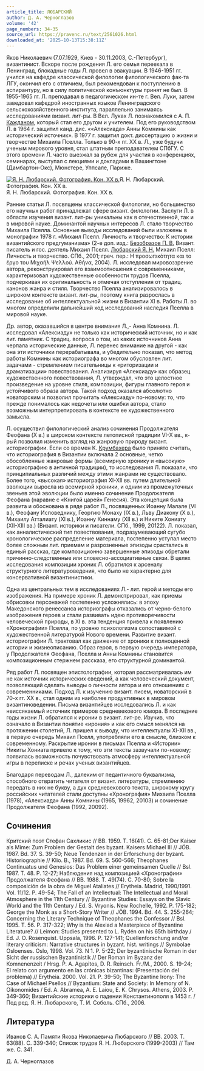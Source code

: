 ```yaml
---
article_title: ЛЮБАРСКИЙ
author: Д. А. Черноглазов
volume: '42'
page_numbers: 34-35
source_url: https://pravenc.ru/text/2561026.html
downloaded_at: '2025-10-13T15:38:11Z'
---
```


Яков Николаевич (7.07.1929, Киев - 30.11.2003, С.-Петербург), византинист. Вскоре после рождения Л. его семья переехала в Ленинград, блокадные годы Л. провел в эвакуации. В 1946-1951 гг. учился на кафедре классической филологии филологического фак-та ЛГУ, окончил его с отличием, был рекомендован к поступлению в аспирантуру, но в силу политической конъюнктуры принят не был. В 1955-1965 гг. Л. преподавал в педагогическом ин-те г. Вел. Луки, затем заведовал кафедрой иностранных языков Ленинградского сельскохозяйственного института, параллельно занимаясь исследованиями визант. лит-ры. В Вел. Луках Л. познакомился с А. П. [Кажданом](https://pravenc.ru/text/Кажданом.html), который стал его другом и учителем. Под его руководством Л. в 1964 г. защитил канд. дис. ««Алексиада» Анны Комнины как исторический источник». В 1977 г. защитил докт. диссертацию о жизни и творчестве Михаила Пселла. Только в 90-х гг. ХХ в. Л., уже будучи ученым мирового уровня, стал штатным преподавателем СПбГУ. С этого времени Л. часто выезжал за рубеж для участия в конференциях, семинарах, выступал с лекциями и докладами в Вашингтоне (Дамбартон-Окс), Мюнстере, Уппсале, Париже.

[![Я. Н. Любарский. Фотография. Кон. ХХ в.](https://pravenc.ru/data/2020/06/21/1236347344/i200.jpg "Кликните для увеличения картинки")](https://pravenc.ru/data/2020/06/21/1236347344/i400.jpg)Я. Н. Любарский. Фотография. Кон. ХХ в.  
Я. Н. Любарский. Фотография. Кон. ХХ в.

Ранние статьи Л. посвящены классической филологии, но большинство его научных работ принадлежат сфере визант. филологии. Заслуги Л. в области изучения визант. лит-ры уникальны как в отечественной, так и в мировой науке. Доминантой научных интересов Л. стало творчество Михаила Пселла. Основные выводы исследований были изложены в монографии 1978 г. «Михаил Пселл. Личность и творчество: К истории византийского предгуманизма» (2-е доп. изд.: [Безобразов П. В.](<https://pravenc.ru/text/Безобразов П  В .html>) Визант. писатель и гос. деятель Михаил Пселл. [Любарский Я. Н.](<https://pravenc.ru/text/Любарский Я  Н .html>) Михаил Пселл: Личность и творчество. СПб., 2001; греч. пер.: Η προσωπικότητα και το έργο του Μιχαήλ Ψελλού. Αθήνα, 2004). Л. исследовал мировоззрение автора, реконструировал его взаимоотношения с современниками, характеризовал художественные особенности трудов Пселла, подчеркивая их оригинальность и отмечая отступления от традиц. канонов жанра и стиля. Творчество Пселла анализировалось в широком контексте визант. лит-ры, поэтому книга разрослась в исследование об интеллектуальной жизни в Византии XI в. Работы Л. во многом определили дальнейший ход исследований наследия Пселла в мировой науке.

Др. автор, оказавшийся в центре внимания Л.,- Анна Комнина. Л. исследовал «Алексиаду» не только как исторический источник, но и как лит. памятник. С традиц. вопроса о том, из каких источников Анна черпала исторические данные, Л. перенес внимание на другой - как она эти источники перерабатывала, и убедительно показал, что метод работы Комнины как историографа во многом обусловлен лит. задачами - стремлением писательницы к «риторизации и драматизации» повествования. Анализируя «Алексиаду» как образец художественного повествования, Л. утверждал, что это целостное произведение на уровне стиля, композиции, фигуры главного героя и устойчивого образа автора. Такой подход оказался абсолютно новаторским и позволил прочитать «Алексиаду» по-новому: то, что прежде понималось как недочеты или ошибки автора, стало возможным интерпретировать в контексте ее художественного замысла.

Л. осуществил филологический анализ сочинения Продолжателя Феофана (X в.) в широком контексте летописной традиции VI-X вв., к-рый позволил изменить взгляд на жанровую природу визант. историографии. Если со времен К. [Крумбахера](https://pravenc.ru/text/Крумбахера.html) было принято считать, что историография в Византии включала 2 основные, четко обособленные жанровые формы (всемирную хронику и «высокую» историографию в античной традиции), то исследования Л. показали, что принципиальных различий между этими жанрами не существовало. Более того, «высокая» историография XI-XII вв. путем длительной эволюции выросла из всемирной хроники, и одним из промежуточных звеньев этой эволюции было именно сочинение Продолжателя Феофана (наравне с «Книгой царей» Генесия). Эта концепция была развита и обоснована в ряде работ Л., посвященных Иоанну Малале (VI в.), Феофану Исповеднику, Георгию Монаху (IX в.), Льву Диакону (X в.), Михаилу Атталиату (XI в.), Иоанну Киннаму (XII в.) и Никите Хониату (XII-XIII вв.) (Визант. историки и писатели. СПб., 1999, 20122). Л. показал, как анналистический тип повествования, подразумевающий сугубо хронологическое распределение материала, постепенно уступал место более сложным лит. приемам и разрозненные эпизоды срастались в единый рассказ, где композиционно завершенные эпизоды обретали причинно-следственные или словесно-ассоциативные связи. В целях исследования композиции хроник Л. обратился к арсеналу структурного литературоведения, что было не характерно для консервативной византинистики.

Одна из центральных тем в исследованиях Л.- лит. герой и методы его изображения. На примере хроник Л. демонстрировал, как приемы обрисовки персонажей постепенно усложнялись: в эпоху Македонского ренессанса историографы отказались от черно-белого изображения героев и стали развивать идею противоречивости человеческой природы, в XI в. эта тенденция привела к появлению «Хронографии» Пселла, по уровню психологизма сопоставимой с художественной литературой Нового времени. Развитие визант. историографии Л. трактовал как движение от хроники к полноценной истории и жизнеописанию. Образ героя, в первую очередь императора, у Продолжателя Феофана, Пселла и Анны Комнины становится композиционным стержнем рассказа, его структурной доминантой.

Ряд работ Л. посвящен эпистолографии, которая рассматривалась им не как источник исторических сведений, а как человеческий документ, позволяющий сделать выводы о личности автора и его отношениях с современниками. Подход Л. к изучению визант. писем, новаторский в 70-х гг. XX в., стал одним из наиболее продуктивных в мировом византиноведении. Письма византийцев исследовались Л. и как неиссякаемый источник примеров средневекового юмора. В последние годы жизни Л. обратился к иронии в визант. лит-ре. Изучив, что означало в Византии понятие «ирония» и как его смысл менялся на протяжении столетий, Л. пришел к выводу, что интеллектуалы XI-XII вв., в первую очередь Михаил Пселл, употребляли его в смысле, близком к современному. Раскрытие иронии в письмах Пселла и «Истории» Никиты Хониата привело к тому, что эти тексты зазвучали по-новому; появилась возможность почувствовать атмосферу интеллектуальной игры в переписке и речах ученых византийцев.

Благодаря переводам Л., далеким от педантичного буквализма, способного отвратить читателя от визант. литературы, стремлению передать в них не букву, а дух средневекового текста, широкому кругу российских читателей стали доступны «Хронография» Михаила Пселла (1978), «Алексиада» Анны Комнины (1965, 19962, 20103) и сочинение Продолжателя Феофана (1992, 20092).

## Сочинения

Критский поэт Стефан Сахликис // ВВ. 1959. Т. 16(41). С. 65-81;Der Kaiser als Mime: Zum Problem der Gestalt des byzant. Kaisers Michael III // JÖB. 1987. Bd. 37. S. 39-50; Neue Tendenzen in der Erforschung der byzant. Historiographie // Klio. B., 1987. Bd. 69. S. 560-566; Theophanes Continuatus und Genesios: Das Problem einer gemeinsamen Quelle // Bsl. 1987. T. 48. P. 12-27; Наблюдения над композицией «Хронографии» Продолжателя Феофана // ВВ. 1988. Т. 49(74). С. 70-80; Sobre la composición de la obra de Miguel Ataliates // Erytheia. Madrid, 1990/1991. Vol. 11/12. P. 49-54; The Fall of an Intellectual: The Intellectual and Moral Atmosphere in the 11th Century // Byzantine Studies: Essays on the Slavic World and the 11th Century / Ed. S. Vryonis. New Rochelle, 1992. P. 175-182; George the Monk as a Short-Story Writer // JÖB. 1994. Bd. 44. S. 255-264; Concerning the Literary Technique of Theophanes the Confessor // Bsl. 1995. T. 56. P. 317-322; Why is the Alexiad a Masterpiece of Byzantine Literature? // Leimon: Studies presented to L. Rydén on his 65th birthday / Ed. J. O. Rosenquist. Uppsala, 1996. P. 127-141; Quellenforschung and/or literary criticism: Narrative structures in byzant. hist. writings // Symbolae Osloenses. Oslo, 1998. Vol. 73. N 1. P. 5-22; Der byzantinische Roman in der Sicht der russischen Byzantinistik // Der Roman im Byzanz der Komnenenzeit / Hrsg. P. A. Agapitos, D. R. Reinsch. Fr./M., 2000. S. 19-24; El relato con argumento en las crónicas bizantinas: (Presentación del problema) // Erytheia. 2000. Vol. 21. P. 39-50; The Byzantine Irony: The Case of Michael Psellos // Byzantium: State and Society: In Memory of N. Oikonomides / Ed. A. Abramea, A. E. Laiou, E. K. Chrysos. Athens, 2003. P. 349-360; Византийские историки о падении Константинополя в 1453 г. / Под ред. Я. Н. Любарского, Т. И. Соболь. СПб., 2006.

## Литература

Иванов С. А. Памяти Якова Николаевича Любарского // ВВ. 2003. Т. 63(88). С. 339-340; Список трудов Я. Н. Любарского (1999-2003) // Там же. С. 341.

Д. А. Черноглазов
